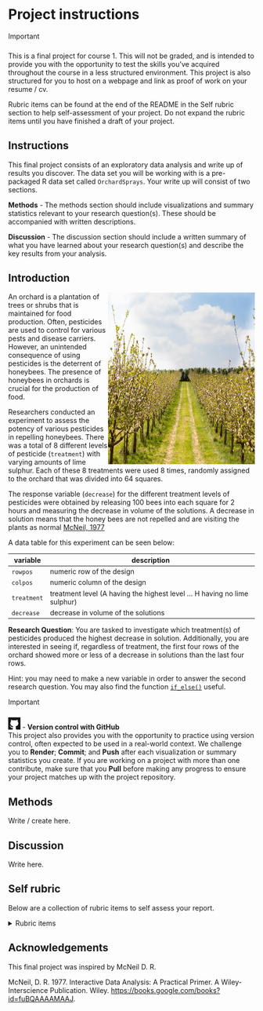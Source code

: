 # Project instructions


> [!IMPORTANT]
>
> ### 
>
> This is a final project for course 1. This will not be graded, and is
> intended to provide you with the opportunity to test the skills you’ve
> acquired throughout the course in a less structured environment.
> This project is also structured for you to host on a webpage and link as proof of work on your resume / cv. 
>
> Rubric items can be found at the end of the README in the Self rubric section to help self-assessment of your project. Do not expand the rubric items until you have finished a draft of your project. 


## Instructions

This final project consists of an exploratory data analysis and write up
of results you discover. The data set you will be working with is a pre-packaged R data set
called `OrchardSprays`. Your write up will consist of two sections.

**Methods** - The methods section should include visualizations and
summary statistics relevant to your research question(s). These should
be accompanied with written descriptions.

**Discussion** - The discussion section should include a written summary of
what you have learned about your research question(s) and describe the key results from your analysis.

## Introduction

<img align="right" src="images/orchard.jpg" width="300" height="350" /> 

An orchard is a plantation of trees or shrubs that is maintained for
food production. Often, pesticides are used to control for various pests
and disease carriers. However, an unintended consequence of using
pesticides is the deterrent of honeybees. The presence of honeybees in
orchards is crucial for the production of food.

Researchers conducted an experiment to assess the potency of various
pesticides in repelling honeybees. There was a total of 8 different
levels of pesticide (`treatment`) with varying amounts of lime sulphur.
Each of these 8 treatments were used 8 times, randomly assigned to the
orchard that was divided into 64 squares.

The response variable (`decrease`) for the different treatment levels of
pesticides were obtained by releasing 100 bees into each square for 2
hours and measuring the decrease in volume of the solutions. A decrease
in solution means that the honey bees are not repelled and are visiting
the plants as normal [McNeil, 1977](https://stat.ethz.ch/R-manual/R-devel/library/datasets/html/OrchardSprays.html)

A data table for this experiment can be seen below:

| variable    | description                                                             |
|-------------|-------------------------------------------------------------------------|
| `rowpos`    | numeric row of the design                                               |
| `colpos`    | numeric column of the design                                            |
| `treatment` | treatment level (A having the highest level … H having no lime sulphur) |
| `decrease`  | decrease in volume of the solutions                                     |

**Research Question**: You are tasked to investigate which treatment(s)
of pesticides produced the highest decrease in solution. Additionally,
you are interested in seeing if, regardless of treatment, the first four
rows of the orchard showed more or less of a decrease in solutions than
the last four rows.

Hint: you may need to make a new variable in order to answer the second
research question. You may also find the function
[`if_else()`](https://dplyr.tidyverse.org/reference/if_else.html)
useful.

> [!IMPORTANT]
>
> ### 
>
> <img src="images/github.png" data-fig-align="left" width="25"
> height="25" /> - **Version control with GitHub** <br> This project
> also provides you with the opportunity to practice using version
> control, often expected to be used in a real-world context. We
> challenge you to **Render**; **Commit**; and **Push** after each
> visualization or summary statistics you create. If you are working on
> a project with more than one contribute, make sure that you **Pull**
> before making any progress to ensure your project matches up with the
> project repository.

## Methods

Write / create here.

## Discussion

Write here.

## Self rubric

Below are a collection of rubric items to self assess your report.


<details>
  <summary>Rubric items</summary>
 - Report should include 1-2 visualizations with accompanying summary
   statistics per research question.

 - All visualizations should be appropriately labeled, including having
   a title and customized axes.

 - Only plots and summary statistics that are relevant to the research
   question(s) should be created.

 - Should come to the conclusion that the more potent the pesticide,
   the less decrease in volume of solution.

 - Should come to the conclusion that regardless of treatment, the mean
   decrease is volume of solution is roughly 10 more for the top 4 rows
   than the bottom 4 rows.

</details>

## Acknowledgements

This final project was inspired by McNeil D. R. 

McNeil, D. R. 1977. Interactive Data Analysis: A Practical Primer. A Wiley-Interscience Publication. Wiley. https://books.google.com/books?id=fuBQAAAAMAAJ.
